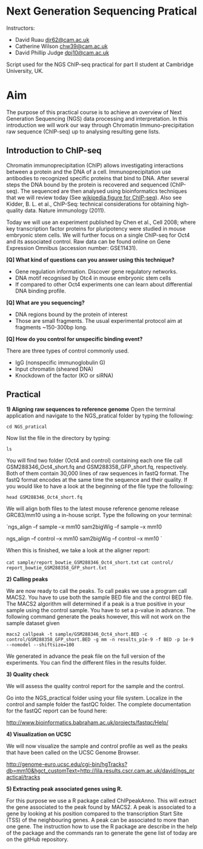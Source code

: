 Next Generation Sequencing Pratical
=====================

Instructors:
* David Ruau <djr62@cam.ac.uk>
* Catherine Wilson <chw39@cam.ac.uk>
* David Phillip Judge <dpj10@cam.ac.uk>


Script used for the NGS ChIP-seq practical for part II student at Cambridge University, UK.

# Aim

The purpose of this practical course is to achieve an overview of Next Generation Sequencing (NGS) data processing and interpretation. In this introduction we will work our way through Chromatin Immuno-precipitation raw sequence (ChIP-seq) up to analysing resulting gene lists.

## Introduction to ChIP-seq

Chromatin immunoprecipitation (ChIP) allows investigating interactions between a protein and the DNA of a cell. Immunoprecipitation use antibodies to recognized specific proteins that bind to DNA. After several steps the DNA bound by the protein is recovered and sequenced (ChIP-seq). The sequenced are then analysed using bioinformatics techniques that we will review today (See [wikipedia figure for ChIP-seq](https://en.wikipedia.org/wiki/ChIP-sequencing)). Also see Kidder, B. L. et al., ChIP-Seq: technical considerations for obtaining high-quality data. Nature immunology (2011).

Today we will use an experiment published by Chen et al., Cell 2008; where key transcription factor proteins for pluripotency were studied in mouse embryonic stem cells. We will further focus on a single ChIP-seq for Oct4 and its associated control. Raw data can be found online on Gene Expression Omnibus (accession number: GSE11431).

**[Q] What kind of questions can you answer using this technique?**

* Gene regulation information. Discover gene regulatory networks.
* DNA motif recognised by Otc4 in mouse embryonic stem cells
* If compared to other Oct4 experiments one can learn about differential DNA binding profile.

**[Q] What are you sequencing?**

* DNA regions bound by the protein of interest
* Those are small fragments. The usual experimental protocol aim at fragments ~150-300bp long.

**[Q] How do you control for unspecific binding event?**

There are three types of control commonly used.

* IgG (nonspecific immunoglobulin G)
* Input chromatin (sheared DNA)
* Knockdown of the factor (KO or siRNA)

## Practical

**1)	Aligning raw sequences to reference genome**
Open the terminal application and navigate to the NGS_pratical folder by typing the following:

`cd NGS_pratical`

Now list the file in the directory by typing:

`ls`

You will find two folder (Oct4 and control) containing each one file call GSM288346_Oct4_short.fq and GSM288358_GFP_short.fq, respectively. Both of them contain 30,000 lines of raw sequences in fastQ format. The fastQ format encodes at the same time the sequence and their quality. If you would like to have a look at the beginning of the file type the following:

`head GSM288346_Oct4_short.fq`

We will align both files to the latest mouse reference genome release GRC83/mm10 using a in-house script. Type the following on your terminal:

`ngs_align –f sample –x mm10
sam2bigWig –f sample –x mm10

ngs_align –f control –x mm10
sam2bigWig –f control –x mm10
`

When this is finished, we take a look at the aligner report:

`cat sample/report_bowtie_GSM288346_Oct4_short.txt`
`cat control/ report_bowtie_GSM288358_GFP_short.txt`

**2)	Calling peaks**

We are now ready to call the peaks. To call peaks we use a program call MACS2. You have to use both the sample BED file and the control BED file. The MACS2 algorithm will determined if a peak is a true positive in your sample using the control sample. You have to set a p-value in advance. The following command generate the peaks however, this will not work on the sample dataset given

`macs2 callpeak -t sample/GSM288346_Oct4_short.BED -c control/GSM288358_GFP_short.BED -g mm -n results_p1e-9 -f BED -p 1e-9 --nomodel --shiftsize=100`

We generated in advance the peak file on the full version of the experiments.
You can find the different files in the results folder.

**3)	Quality check**

We will assess the quality control report for the sample and the control.

Go into the NGS_practical folder using your file system. Localize in the control and sample folder the fastQC folder. The complete documentation for the fastQC report can be found here:

http://www.bioinformatics.babraham.ac.uk/projects/fastqc/Help/


**4)	Visualization on UCSC**

We will now visualize the sample and control profile as well as the peaks that have been called on the UCSC Genome Browser.

http://genome-euro.ucsc.edu/cgi-bin/hgTracks?db=mm10&hgct_customText=http://lila.results.cscr.cam.ac.uk/david/ngs_practical/tracks


**5)	Extracting peak associated genes using R.**

For this purpose we use a R package called ChIPpeakAnno. This will extract the gene associated to the peak found by MACS2. A peak is associated to a gene by looking at his position compared to the transcription Start Site (TSS) of the neighbouring genes. A peak can be associated to more than one gene.
The instruction how to use the R package are describe in the help of the package and the commands ran to generate the gene list of today are on the gitHub repository.

